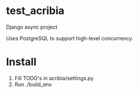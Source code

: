 # test_acribia
Django async project

Uses PostgreSQL to support high-level concurrency.

# Install
1. Fill TODO's in acribia/settings.py
2. Run ./build_env
